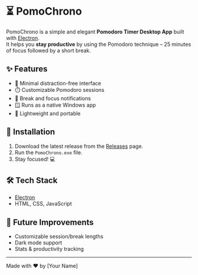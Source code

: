 # ⏳ PomoChrono

PomoChrono is a simple and elegant **Pomodoro Timer Desktop App** built with [Electron](https://www.electronjs.org/).  
It helps you **stay productive** by using the Pomodoro technique – 25 minutes of focus followed by a short break.  

## ✨ Features
- 🎯 Minimal distraction-free interface  
- ⏱️ Customizable Pomodoro sessions  
- 🔔 Break and focus notifications  
- 🪟 Runs as a native Windows app  
- 🌙 Lightweight and portable  

## 🚀 Installation
1. Download the latest release from the [Releases](../../releases) page.  
2. Run the `PomoChrono.exe` file.  
3. Stay focused! 💻  

## 🛠️ Tech Stack
- [Electron](https://www.electronjs.org/)  
- HTML, CSS, JavaScript  

## 📌 Future Improvements
- Customizable session/break lengths  
- Dark mode support  
- Stats & productivity tracking  

---

Made with ❤️ by [Your Name]

